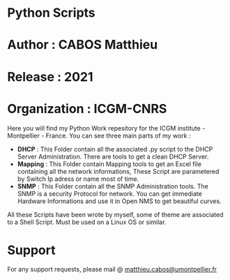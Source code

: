 # Python Scripts

# Author  : CABOS Matthieu
# Release : 2021
# Organization : ICGM-CNRS

Here you will find my Python Work repesitory for the ICGM institute - Montpellier - France.
You can see three main parts of my work :
  * **DHCP** : This Folder contain all the associated .py script to the DHCP Server Administration. There are tools to get a clean DHCP Server.
  * **Mapping** : This Folder contain Mapping tools to get an Excel file containing all the network informations, These Script are parametered by Switch Ip adress or name most of time.
  * **SNMP** : This Folder contain all the SNMP Administration tools. The SNMP is a security Protocol for network. You can get immediate Hardware Informations and use it in Open NMS to get beautiful curves.

All these Scripts have been wrote by myself, some of theme are associated to a Shell Script. Must be used on a Linux OS or similar.

# Support

For any support requests, please mail @ matthieu.cabos@umontpellier.fr

